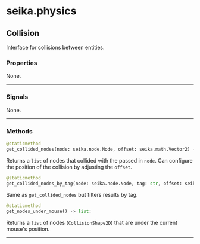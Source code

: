 # seika.physics

## Collision

Interface for collisions between entities.

### Properties

None.

---

### Signals

None.

---

### Methods

```python
@staticmethod
get_collided_nodes(node: seika.node.Node, offset: seika.math.Vector2) -> list:
```

Returns a `list` of nodes that collided with the passed in `node`.  Can configure the position of the collision by adjusting the `offset`.

```python
@staticmethod
get_collided_nodes_by_tag(node: seika.node.Node, tag: str, offset: seika.math.Vector2) -> list:
```

Same as `get_collided_nodes` but filters results by tag.

```python
@staticmethod
get_nodes_under_mouse() -> list:
```

Returns a `list` of nodes (`CollisionShape2D`) that are under the current mouse's position.

---
